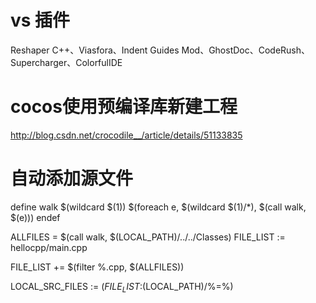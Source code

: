# vs 插件 

Reshaper C++、Viasfora、Indent Guides Mod、GhostDoc、CodeRush、Supercharger、ColorfulIDE

# cocos使用预编译库新建工程 

 http://blog.csdn.net/crocodile__/article/details/51133835
 
# 自动添加源文件

define walk
$(wildcard $(1)) $(foreach e, $(wildcard $(1)/*), $(call walk, $(e)))
endef

ALLFILES = $(call walk, $(LOCAL_PATH)/../../Classes)
FILE_LIST := hellocpp/main.cpp

FILE_LIST += $(filter %.cpp, $(ALLFILES))

LOCAL_SRC_FILES := $(FILE_LIST:$(LOCAL_PATH)/%=%)

